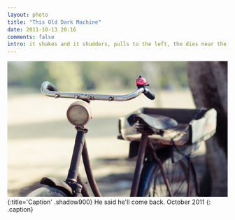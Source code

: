 ```yaml
---
layout: photo
title: "This Old Dark Machine"
date: 2011-10-13 20:16
comments: false
intro: it shakes and it shudders, pulls to the left, the dies near the gutter
---
```

![image](/images/DSC_8127.jpg)
{:title='Caption' .shadow900}
He said he'll come back. October 2011
{: .caption}

